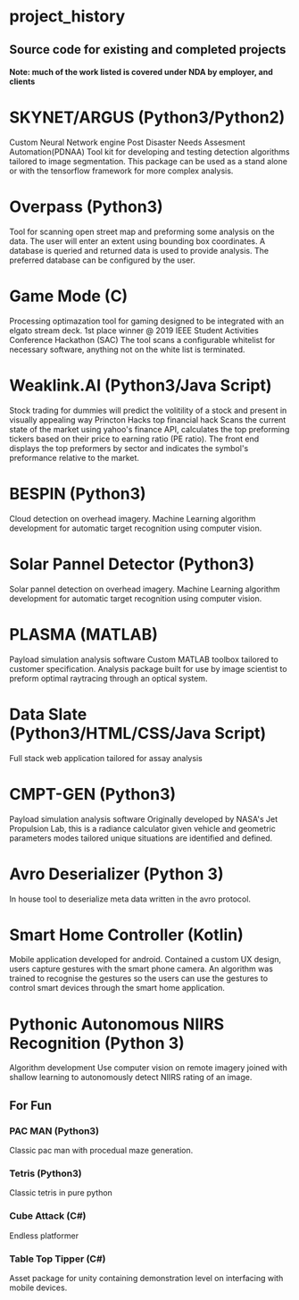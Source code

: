 # project_history
## Source code for existing and completed projects
#### Note: much of the work listed is covered under NDA by employer, and clients

# SKYNET/ARGUS (Python3/Python2)
Custom Neural Network engine
Post Disaster Needs Assesment Automation(PDNAA)
Tool kit for developing and testing detection algorithms tailored to image segmentation. This package can be used as a stand alone or with the tensorflow framework for more complex analysis.

# Overpass (Python3)
Tool for scanning open street map and preforming some analysis on the data.
The user will enter an extent using bounding box coordinates. A database is queried and returned data is used to provide analysis. The preferred database can be configured by the user.

# Game Mode (C)
Processing optimazation tool for gaming designed to be integrated with an elgato stream deck.
1st place winner @ 2019 IEEE Student Activities Conference Hackathon (SAC)
The tool scans a configurable whitelist for necessary software, anything not on the white list is terminated.

# Weaklink.AI (Python3/Java Script)
Stock trading for dummies will predict the volitility of a stock and present in visually appealing way
Princton Hacks top financial hack
Scans the current state of the market using yahoo's finance API, calculates the top preforming tickers based on their price to earning ratio (PE ratio). The front end displays the top preformers by sector and indicates the symbol's preformance relative to the 
market.

# BESPIN (Python3)
Cloud detection on overhead imagery. Machine Learning algorithm development for automatic target recognition using computer vision.

# Solar Pannel Detector (Python3)
Solar pannel detection on overhead imagery. Machine Learning algorithm development for automatic target recognition using computer vision.

# PLASMA (MATLAB)
Payload simulation analysis software
Custom MATLAB toolbox tailored to customer specification. Analysis package built for use by image scientist to preform optimal raytracing through an optical system.

# Data Slate (Python3/HTML/CSS/Java Script)
Full stack web application tailored for assay analysis

# CMPT-GEN (Python3)
Payload simulation analysis software
Originally developed by NASA's Jet Propulsion Lab, this is a radiance calculator given vehicle and geometric parameters modes tailored unique situations are identified and defined.

# Avro Deserializer (Python 3)
In house tool to deserialize meta data written in the avro protocol.

# Smart Home Controller (Kotlin)
Mobile application developed for android. Contained a custom UX design, users capture gestures with the smart phone camera. An algorithm was trained to recognise the gestures so the users can use the gestures to control smart devices through the smart home application.

# Pythonic Autonomous NIIRS Recognition (Python 3)
Algorithm development
Use computer vision on remote imagery joined with shallow learning to autonomously detect NIIRS rating of an image.

## For Fun

### PAC MAN (Python3)
Classic pac man with procedual maze generation.

### Tetris (Python3)
Classic tetris in pure python

### Cube Attack (C#)
Endless platformer

### Table Top Tipper (C#)
Asset package for unity containing demonstration level on interfacing with mobile devices.
